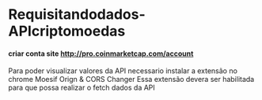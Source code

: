 # Requisitandodados-APIcriptomoedas
#### criar conta site  http://pro.coinmarketcap.com/account  
Para poder visualizar valores da API necessario instalar a extensão no chrome Moesif Orign &amp; CORS Changer 
Essa extensão devera ser habilitada para que possa realizar o fetch dados da API
